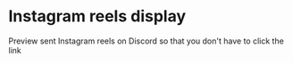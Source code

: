# Instagram reels display

Preview sent Instagram reels on Discord so that you don't have to click the link

